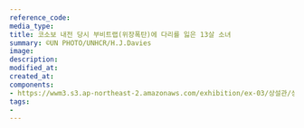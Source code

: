 ```yaml
---
reference_code:
media_type:
title: 코소보 내전 당시 부비트랩(위장폭탄)에 다리를 잃은 13살 소녀
summary: ©UN PHOTO/UNHCR/H.J.Davies
image:
description:
modified_at:
created_at:
components:
- https://wwm3.s3.ap-northeast-2.amazonaws.com/exhibition/ex-03/상설관/상설관1+왼편/1-9.31545.jpg
tags:
-
---
```

